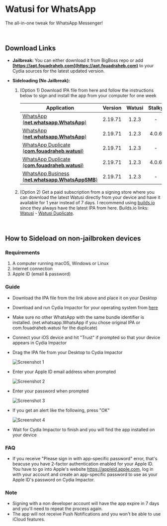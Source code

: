 # Watusi for WhatsApp

The all-in-one tweak for WhatsApp Messenger!

&nbsp;

## Download Links

* **Jailbreak:** You can either download it from BigBoss repo or add __[https://apt.fouadraheb.com](https://apt.fouadraheb.com)__ to your Cydia sources for the latest updated version.
* **Sideloading (No Jailbreak):** 

    1. (Option 1) Download IPA file from here and follow the instructions below to sign and install the app from your computer for one week

        | Application        | Version   | Watusi | Stalky |
        | ------------------ |:---------:|:------:|:------:|
        | [WhatsApp (__net.whatsapp.WhatsApp__)](https://mega.nz/#!pPpgnQIA!nCZ7O4atOISTgqbNsuMxVUpFc0crkI4Z6zrd8YX2Yus) | 2.19.71   | 1.2.3 | - |
        | [WhatsApp (__net.whatsapp.WhatsApp__)](https://mega.nz/#!tHxgHCYa!b-zIXDv08cd5AQOO6STYRt-BT5fWeo_aQjKHuM8Rzrs) | 2.19.71   | 1.2.3 | 4.0.6 |
        | [WhatsApp Duplicate (__com.fouadraheb.watusi__)](https://mega.nz/#!9PxkGCIY!GR-tqgTurneQN7-AiEvPL5Jzsu-haV-mvNXM52EdY0o) | 2.19.71   | 1.2.3 | - |
        | [WhatsApp Duplicate (__com.fouadraheb.watusi__)](https://mega.nz/#!9ahWVYIa!Y_5MQcKFg3jcvaRE0nRUTtm7L6rQ4Mko_NMCXYhEaTo) | 2.19.71   | 1.2.3 | 4.0.6 |
        | [WhatsApp Business (__net.whatsapp.WhatsAppSMB__)](https://mega.nz/#!UHgA2AQL!vgjlI19tqpcxYdEtQNSV1iV0kP3UrVXrWWcEUHf94SM) | 2.19.71   | 1.2.3 | - |
    
    2. (Option 2) Get a paid subscription from a signing store where you can download the latest Watusi directly from your device and have it available for 1 year instead of 7 days. I recommend using [builds.io](https://builds.io/apps/WAtest/?aid=1025553) since they always have the latest IPA from here. Builds.io links: [Watusi](https://builds.io/apps/WAtest/?aid=1025553) - [Watusi Duplicate](https://builds.io/apps/duplicatewatusi/?aid=1025553).

&nbsp;

## How to Sideload on non-jailbroken devices

### Requirements

1. A computer running macOS, Windows or Linux
2. Internet connection
3. Apple ID (email & password)

### Guide

* Download the IPA file from the link above and place it on your Desktop

* Download and run Cydia Impactor for your operating system from [here](http://www.cydiaimpactor.com)

* Make sure no other WhatsApp with the same bundle identifier is installed. (net.whatsapp.WhatsApp if you chose original IPA or com.fouadraheb.watusi for the duplicate)

* Connect your iOS device and hit "Trust" if prompted so that your device appears in Cydia Impactor

* Drag the IPA file from your Desktop to Cydia Impactor

  
  ![Screenshot 1](https://raw.githubusercontent.com/FouadRaheb/Watusi-for-WhatsApp/master/images/1.png "Screenshot 1")

* Enter your Apple ID email address when prompted 



  ![Screenshot 2](https://raw.githubusercontent.com/FouadRaheb/Watusi-for-WhatsApp/master/images/2.png "Screenshot 2")

* Enter your password when prompted 



  ![Screenshot 3](https://raw.githubusercontent.com/FouadRaheb/Watusi-for-WhatsApp/master/images/3.png "Screenshot 3")

* If you get an alert like the following, press "OK"


  ![Screenshot 4](https://raw.githubusercontent.com/FouadRaheb/Watusi-for-WhatsApp/master/images/4.png "Screenshot 4")

* Wait for Cydia Impactor to finish and you will find the app installed on your device

### FAQ
* If you receive "Please sign in with app-specific password" error, that's beacuse you have 2-factor authentication enabled for your Apple ID. You have to go into Apple's website https://appleid.apple.com, log in with your account and create an app-specific password to use as your Apple ID's password on Cydia Impactor.

### Note

* Signing with a non developer account will have the app expire in 7 days and you'll need to repeat the process again.
* The app will not receive Push Notifications and you won't be able to use iCloud features.
